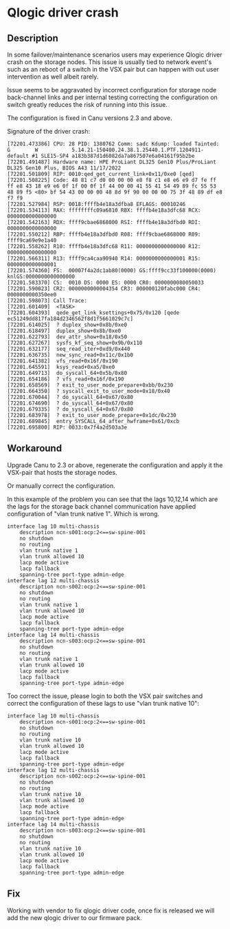 # Qlogic driver crash

## Description

In some failover/maintenance scenarios users may experience Qlogic driver crash on the storage nodes. This issue is usually tied to network event's such as an reboot of a switch in the VSX pair but can happen with out user intervention as well albeit rarely.

Issue seems to be aggravated by incorrect configuration for storage node back-channel links and per internal testing correcting the configuration on switch greatly reduces the risk of running into this issue.

The configuration is fixed in Canu versions 2.3 and above.

Signature of the driver crash:

```text
[72201.473386] CPU: 28 PID: 1380762 Comm: sadc Kdump: loaded Tainted: G        W           5.14.21-150400.24.38.1.25440.1.PTF.1204911-default #1 SLE15-SP4 a183b387d1d6082da7a867507e6a04161f95b2be
[72201.491487] Hardware name: HPE ProLiant DL325 Gen10 Plus/ProLiant DL325 Gen10 Plus, BIOS A43 11/17/2022
[72201.501809] RIP: 0010:qed_get_current_link+0x11/0xe0 [qed]
[72201.508225] Code: 48 81 c7 d0 00 00 00 e8 f8 c1 e8 e6 e9 d7 fe ff ff e8 43 18 e9 e6 0f 1f 00 0f 1f 44 00 00 41 55 41 54 49 89 fc 55 53 48 89 f5 <80> bf 54 43 00 00 00 48 8d 9f 90 00 00 00 75 3f 48 89 df e8 f7 f9
[72201.527984] RSP: 0018:ffffb4e18a3dfba8 EFLAGS: 00010246
[72201.534113] RAX: ffffffffc09a6810 RBX: ffffb4e18a3dfc68 RCX: 0000000000000000
[72201.542163] RDX: ffff9cbae6868000 RSI: ffffb4e18a3dfbd0 RDI: 0000000000000000
[72201.550212] RBP: ffffb4e18a3dfbd0 R08: ffff9cbae6868000 R09: ffff9ca69e9e1a40
[72201.558262] R10: ffffb4e18a3dfc68 R11: 0000000000000000 R12: 0000000000000000
[72201.566311] R13: ffff9ca4caa90940 R14: 0000000000000001 R15: 0000000000000001
[72201.574360] FS:  00007f4a2dc1ab80(0000) GS:ffff9cc33f100000(0000) knlGS:0000000000000000
[72201.583370] CS:  0010 DS: 0000 ES: 0000 CR0: 0000000080050033
[72201.590023] CR2: 0000000000004354 CR3: 000000120fabc000 CR4: 0000000000350ee0
[72201.598073] Call Trace:
[72201.601409]  <TASK>
[72201.604393]  qede_get_link_ksettings+0x75/0x120 [qede ec51249dd817fa184d2346562f8d1f5661029c7c]
[72201.614025]  ? duplex_show+0x8b/0xe0
[72201.618497]  duplex_show+0x8b/0xe0
[72201.622793]  dev_attr_show+0x18/0x50
[72201.627267]  sysfs_kf_seq_show+0x9b/0x110
[72201.632177]  seq_read_iter+0xd9/0x440
[72201.636735]  new_sync_read+0x11c/0x1b0
[72201.641382]  vfs_read+0x16f/0x190
[72201.645591]  ksys_read+0xa5/0xe0
[72201.649713]  do_syscall_64+0x5b/0x80
[72201.654186]  ? vfs_read+0x16f/0x190
[72201.658569]  ? exit_to_user_mode_prepare+0xbb/0x230
[72201.664350]  ? syscall_exit_to_user_mode+0x18/0x40
[72201.670044]  ? do_syscall_64+0x67/0x80
[72201.674690]  ? do_syscall_64+0x67/0x80
[72201.679335]  ? do_syscall_64+0x67/0x80
[72201.683978]  ? exit_to_user_mode_prepare+0x1dc/0x230
[72201.689845]  entry_SYSCALL_64_after_hwframe+0x61/0xcb
[72201.695800] RIP: 0033:0x7f4a2d503a3e 
```

## Workaround

Upgrade Canu to 2.3 or above, regenerate the configuration and apply it the VSX-pair that hosts the storage nodes.

Or manually correct the configuration.

In this example of the problem you can see that the lags 10,12,14 which are the lags for the storage back channel communication have applied configuration of "vlan trunk native 1". Which is wrong.

```text
interface lag 10 multi-chassis
    description ncn-s001:ocp:2<==sw-spine-001
    no shutdown
    no routing
    vlan trunk native 1
    vlan trunk allowed 10
    lacp mode active
    lacp fallback
    spanning-tree port-type admin-edge
interface lag 12 multi-chassis
    description ncn-s002:ocp:2<==sw-spine-001
    no shutdown
    no routing
    vlan trunk native 1
    vlan trunk allowed 10
    lacp mode active
    lacp fallback
    spanning-tree port-type admin-edge
interface lag 14 multi-chassis
    description ncn-s003:ocp:2<==sw-spine-001
    no shutdown
    no routing
    vlan trunk native 1
    vlan trunk allowed 10
    lacp mode active
    lacp fallback
    spanning-tree port-type admin-edge
```

Too correct the issue, please login to both the VSX pair switches and correct the configuration of these lags to use "vlan trunk native 10":

```text
interface lag 10 multi-chassis
    description ncn-s001:ocp:2<==sw-spine-001
    no shutdown
    no routing
    vlan trunk native 10
    vlan trunk allowed 10
    lacp mode active
    lacp fallback
    spanning-tree port-type admin-edge
interface lag 12 multi-chassis
    description ncn-s002:ocp:2<==sw-spine-001
    no shutdown
    no routing
    vlan trunk native 10
    vlan trunk allowed 10
    lacp mode active
    lacp fallback
    spanning-tree port-type admin-edge
interface lag 14 multi-chassis
    description ncn-s003:ocp:2<==sw-spine-001
    no shutdown
    no routing
    vlan trunk native 10
    vlan trunk allowed 10
    lacp mode active
    lacp fallback
    spanning-tree port-type admin-edge
```

## Fix

Working with vendor to fix qlogic driver code, once fix is released we will add the new qlogic driver to our firmware pack.
